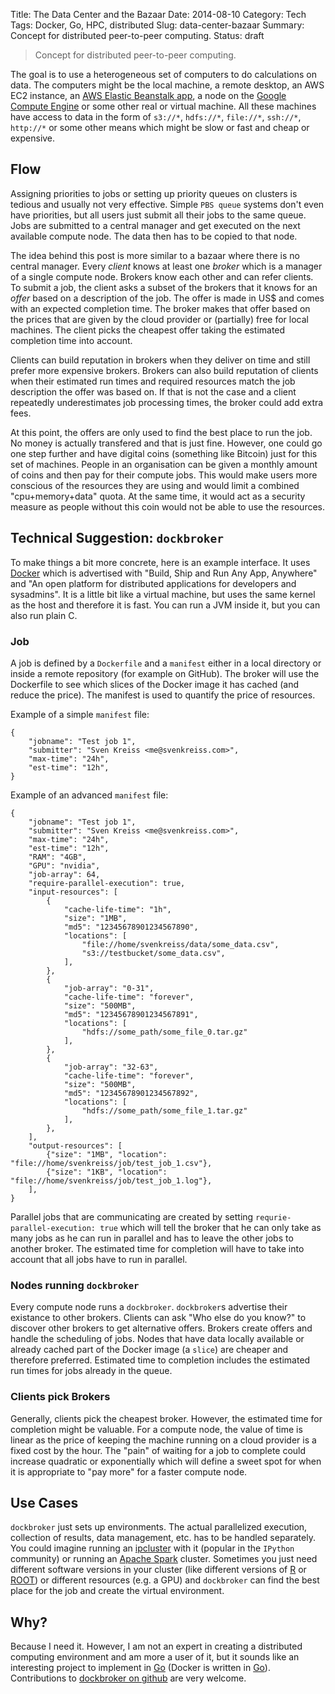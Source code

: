 Title: The Data Center and the Bazaar
Date: 2014-08-10
Category: Tech
Tags: Docker, Go, HPC, distributed
Slug: data-center-bazaar
Summary: Concept for distributed peer-to-peer computing.
Status: draft



> Concept for distributed peer-to-peer computing.

The goal is to use a heterogeneous set of computers to do calculations on data. The computers might be the local machine, a remote desktop, an AWS EC2 instance, an [AWS Elastic Beanstalk app](http://docs.aws.amazon.com/elasticbeanstalk/latest/dg/create_deploy_docker.html), a node on the [Google Compute Engine](https://developers.google.com/compute/docs/containers) or some other real or virtual machine. All these machines have access to data in the form of `s3://*`, `hdfs://*`, `file://*`, `ssh://*`, `http://*` or some other means which might be slow or fast and cheap or expensive.


## Flow

Assigning priorities to jobs or setting up priority queues on clusters is tedious and usually not very effective. Simple `PBS queue` systems don't even have priorities, but all users just submit all their jobs to the same queue. Jobs are submitted to a central manager and get executed on the next available compute node. The data then has to be copied to that node.

The idea behind this post is more similar to a bazaar where there is no central manager. Every _client_ knows at least one _broker_ which is a manager of a single compute node. Brokers know each other and can refer clients. To submit a job, the client asks a subset of the brokers that it knows for an _offer_ based on a description of the job. The offer is made in US$ and comes with an expected completion time. The broker makes that offer based on the prices that are given by the cloud provider or (partially) free for local machines. The client picks the cheapest offer taking the estimated completion time into account.

Clients can build reputation in brokers when they deliver on time and still prefer more expensive brokers. Brokers can also build reputation of clients when their estimated run times and required resources match the job description the offer was based on. If that is not the case and a client repeatedly underestimates job processing times, the broker could add extra fees.

At this point, the offers are only used to find the best place to run the job. No money is actually transfered and that is just fine. However, one could go one step further and have digital coins (something like Bitcoin) just for this set of machines. People in an organisation can be given a monthly amount of coins and then pay for their compute jobs. This would make users more conscious of the resources they are using and would limit a combined "cpu+memory+data" quota. At the same time, it would act as a security measure as people without this coin would not be able to use the resources.



## Technical Suggestion: `dockbroker`

To make things a bit more concrete, here is an example interface. It uses [Docker](https://www.docker.com/) which is advertised with "Build, Ship and Run Any App, Anywhere" and "An open platform for distributed applications for developers and sysadmins". It is a little bit like a virtual machine, but uses the same kernel as the host and therefore it is fast. You can run a JVM inside it, but you can also run plain C.

### Job

A job is defined by a `Dockerfile` and a `manifest` either in a local directory or inside a remote repository (for example on GitHub). The broker will use the Dockerfile to see which slices of the Docker image it has cached (and reduce the price). The manifest is used to quantify the price of resources.

Example of a simple `manifest` file:

    {
        "jobname": "Test job 1",
        "submitter": "Sven Kreiss <me@svenkreiss.com>",
        "max-time": "24h",
        "est-time": "12h",
    }

Example of an advanced `manifest` file:

    {
        "jobname": "Test job 1",
        "submitter": "Sven Kreiss <me@svenkreiss.com>",
        "max-time": "24h",
        "est-time": "12h",
        "RAM": "4GB",
        "GPU": "nvidia",
        "job-array": 64,
        "require-parallel-execution": true,
        "input-resources": [
            {
                "cache-life-time": "1h",
                "size": "1MB",
                "md5": "12345678901234567890",
                "locations": [
                    "file://home/svenkreiss/data/some_data.csv",
                    "s3://testbucket/some_data.csv",
                ],
            },
            {
                "job-array": "0-31",
                "cache-life-time": "forever",
                "size": "500MB",
                "md5": "12345678901234567891",
                "locations": [
                    "hdfs://some_path/some_file_0.tar.gz"
                ],
            },
            {
                "job-array": "32-63",
                "cache-life-time": "forever",
                "size": "500MB",
                "md5": "12345678901234567892",
                "locations": [
                    "hdfs://some_path/some_file_1.tar.gz"
                ],
            },
        ],
        "output-resources": [
            {"size": "1MB", "location": "file://home/svenkreiss/job/test_job_1.csv"},
            {"size": "1KB", "location": "file://home/svenkreiss/job/test_job_1.log"},
        ],
    }

Parallel jobs that are communicating are created by setting `requrie-parallel-execution: true` which will tell the broker that he can only take as many jobs as he can run in parallel and has to leave the other jobs to another broker. The estimated time for completion will have to take into account that all jobs have to run in parallel.

### Nodes running `dockbroker`

Every compute node runs a `dockbroker`. `dockbroker`s advertise their existance to other brokers. Clients can ask "Who else do you know?" to discover other brokers to get alternative offers. Brokers create offers and handle the scheduling of jobs.
Nodes that have data locally available or already cached part of the Docker image (a `slice`) are cheaper and therefore preferred. Estimated time to completion includes the estimated run times for jobs already in the queue.

### Clients pick Brokers

Generally, clients pick the cheapest broker. However, the estimated time for completion might be valuable. For a compute node, the value of time is linear as the price of keeping the machine running on a cloud provider is a fixed cost by the hour. The "pain" of waiting for a job to complete could increase quadratic or exponentially which will define a sweet spot for when it is appropriate to "pay more" for a faster compute node.

## Use Cases

`dockbroker` just sets up environments. The actual parallelized execution, collection of results, data management, etc. has to be handled separately. You could imagine running an [ipcluster](http://ipython.org/ipython-doc/dev/parallel/parallel_intro.html) with it (popular in the `IPython` community) or running an [Apache Spark](https://spark.apache.org/) cluster. Sometimes you just need different software versions in your cluster (like different versions of [R](http://www.r-project.org/) or [ROOT](http://root.cern.ch)) or different resources (e.g. a GPU) and `dockbroker` can find the best place for the job and create the virtual environment.


## Why?

Because I need it. However, I am not an expert in creating a distributed computing environment and am more a user of it, but it sounds like an interesting project to implement in [Go](http://golang.org/) (Docker is written in [Go](http://golang.org/)). Contributions to [dockbroker on github](https://github.com/svenkreiss/dockbroker) are very welcome.
